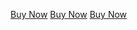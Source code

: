 <a href="/buy-now" class="au-btn au-btn--block">Buy Now</a>
<a href="/buy-now" class="au-btn au-btn--secondary au-btn--block">Buy Now</a>
<a href="/buy-now" class="au-btn au-btn--tertiary au-btn--block">Buy Now</a>
